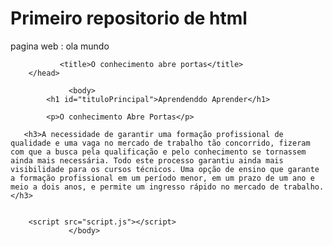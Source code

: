# Primeiro repositorio de html
 pagina web : ola mundo



<!DOCTYPE html>





<html>
<html lang="pt-br">
        <head>
            <meta charset="UTF-8">

               <title>O conhecimento abre portas</title>
        </head>

                 <body>
            <h1 id="tituloPrincipal">Aprendenddo Aprender</h1>

            <p>O conhecimento Abre Portas</p>

       <h3>A necessidade de garantir uma formação profissional de qualidade e uma vaga no mercado de trabalho tão concorrido, fizeram com que a busca pela qualificação e pelo conhecimento se tornassem ainda mais necessária. Todo este processo garantiu ainda mais visibilidade para os cursos técnicos. Uma opção de ensino que garante a formação profissional em um período menor, em um prazo de um ano e meio a dois anos, e permite um ingresso rápido no mercado de trabalho.</h3>


        <script src="script.js"></script>
                 </body>
</html>